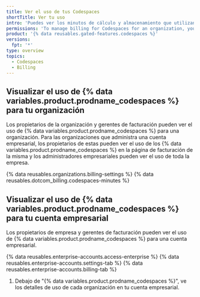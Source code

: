 ```yaml
---
title: Ver el uso de tus Codespaces
shortTitle: Ver tu uso
intro: 'Puedes ver los minutos de cálculo y almacenamiento que utilizan los {% data variables.product.prodname_codespaces %}.'
permissions: 'To manage billing for Codespaces for an organization, you must be an organization owner or a billing manager.'
product: '{% data reusables.gated-features.codespaces %}'
versions:
  fpt: '*'
type: overview
topics:
  - Codespaces
  - Billing
---
```


## Visualizar el uso de {% data variables.product.prodname_codespaces %} para tu organización

Los propietarios de la organización y gerentes de facturación pueden ver el uso de {% data variables.product.prodname_codespaces %} para una organización. Para las organizaciones que administra una cuenta empresarial, los propietarios de estas pueden ver el uso de los {% data variables.product.prodname_codespaces %} en la página de facturación de la misma y los administradores empresariales pueden ver el uso de toda la empresa.

{% data reusables.organizations.billing-settings %}
{% data reusables.dotcom_billing.codespaces-minutes %}

## Visualizar el uso de {% data variables.product.prodname_codespaces %} para tu cuenta empresarial

Los propietarios de empresa y gerentes de facturación pueden ver el uso de {% data variables.product.prodname_codespaces %} para una cuenta empresarial.

{% data reusables.enterprise-accounts.access-enterprise %}
{% data reusables.enterprise-accounts.settings-tab %}
{% data reusables.enterprise-accounts.billing-tab %}
1. Debajo de "{% data variables.product.prodname_codespaces %}", ve los detalles de uso de cada organización en tu cuenta empresarial.
